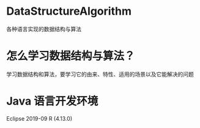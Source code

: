 # DataStructureAlgorithm
各种语言实现的数据结构与算法

# 怎么学习数据结构与算法？
学习数据结构和算法，要学习它的由来、特性、适用的场景以及它能解决的问题

# Java 语言开发环境
Eclipse 2019-09 R (4.13.0)